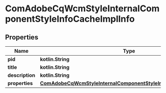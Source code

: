 
# ComAdobeCqWcmStyleInternalComponentStyleInfoCacheImplInfo

## Properties
Name | Type | Description | Notes
------------ | ------------- | ------------- | -------------
**pid** | **kotlin.String** |  |  [optional]
**title** | **kotlin.String** |  |  [optional]
**description** | **kotlin.String** |  |  [optional]
**properties** | [**ComAdobeCqWcmStyleInternalComponentStyleInfoCacheImplProperties**](ComAdobeCqWcmStyleInternalComponentStyleInfoCacheImplProperties.md) |  |  [optional]



